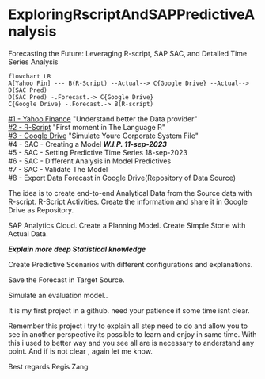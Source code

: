 # ExploringRscriptAndSAPPredictiveAnalysis
Forecasting the Future: Leveraging R-script, SAP SAC, and Detailed Time Series Analysis

```mermaid
flowchart LR
A[Yahoo Fin] --- B(R-Script) --Actual--> C{Google Drive} --Actual--> D(SAC Pred) 
D(SAC Pred) -.Forecast.-> C{Google Drive}
C{Google Drive} -.Forecast.-> B(R-script)
```
[#1 - Yahoo Finance](https://github.com/regis-zang/ExploringRscriptAndSAPPredictiveAnalysis/blob/main/1_Yahoo_Finance.md)
"Understand better the Data provider" <br>
[#2 - R-Script](https://github.com/regis-zang/ExploringRscriptAndSAPPredictiveAnalysis/blob/main/2_R_Script.md)
"First moment in The Language R" <br>
[#3 - Google Drive](https://github.com/regis-zang/ExploringRscriptAndSAPPredictiveAnalysis/blob/main/3_GoogleDrive.md)
"Simulate Youre Corporate System File" <br>
#4 - SAC - Creating a Model  <b><i>W.I.P. 11-sep-2023 </i></b> <br> 
#5 - SAC - Setting Predictive Time Series 18-sep-2023 <br>
#6 - SAC - Different Analysis in Model Predictives<br>
#7 - SAC - Validate The Model<br>
#8 - Export Data Forecast in Google Drive(Repository of Data Source)<br>

The idea is to create end-to-end Analytical Data from the Source data with R-script.
R-Script Activities.
Create the information and share it in Google Drive as Repository.

SAP Analytics Cloud.
Create a Planning Model.
Create Simple Storie with Actual Data.

<b><i>Explain more deep Statistical knowledge </i></b>

Create Predictive Scenarios with different configurations and explanations.




Save the Forecast in Target Source.

Simulate an evaluation model..

It is my first project in a github.
need your patience if some time isnt clear.

Remember this project i try to explain all step need to do and allow you to see in another perspective its possible to learn and enjoy in same time.
With this i used to better way and you see all are is necessary to anderstand any point.
And if is not clear , again let me know.


Best regards
Regis Zang

